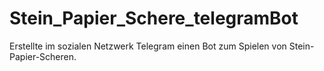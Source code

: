 # Stein_Papier_Schere_telegramBot
Erstellte im sozialen Netzwerk Telegram einen Bot zum Spielen von Stein-Papier-Scheren.

